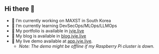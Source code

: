 ## Hi there 👋

- 🔭 I’m currently working on MAXST in South Korea
- 🌱 I’m currently learning DevSecOps/MLOps/LLMOps
- 💼 My portfolio is available in [jyje.live](https://jyje.live)
- 💬 My blog is available in [blog.jyje.live](https://blog.jyje.live)
- 🚀 My live demo available at [app.jyje.live](https://app.jyje.live).
    - *Note: The demo might be offline if my Raspberry Pi cluster is down.*


<!--
**jyje/jyje** is a ✨ _special_ ✨ repository because its `README.md` (this file) appears on your GitHub profile.

Here are some ideas to get you started:

- 🔭 I’m currently working on ...
- 🌱 I’m currently learning ...
- 👯 I’m looking to collaborate on ...
- 🤔 I’m looking for help with ...
- 💬 Ask me about ...
- 📫 How to reach me: ...
- 😄 Pronouns: ...
- ⚡ Fun fact: ...
-->

